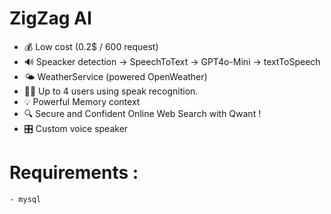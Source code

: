# ZigZag AI

- 💰 Low cost (0.2$ / 600 request)
- 🔊 Speacker detection -> SpeechToText -> GPT4o-Mini -> textToSpeech
- 🌤️ WeatherService (powered OpenWeather)
- 🤹🏻 Up to 4 users using speak recognition.
- 💡 Powerful Memory context
- 🔍 Secure and Confident Online Web Search with Qwant !
- 🎛️ Custom voice speaker

# Requirements : 
    - mysql

